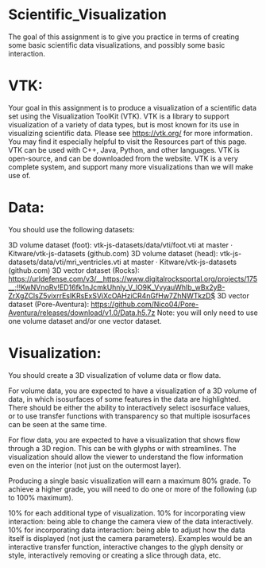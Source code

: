 # Scientific_Visualization
The goal of this assignment is to give you practice in terms of creating some basic scientific data visualizations, and possibly some basic interaction.

# VTK:

Your goal in this assignment is to produce a visualization of a scientific data set using the Visualization ToolKit (VTK).  VTK is a library to support visualization of a variety of data types, but is most known for its use in visualizing scientific data.  Please see https://vtk.org/ for more information.  You may find it especially helpful to visit the Resources part of this page.  VTK can be used with C++, Java, Python, and other languages.  VTK is open-source, and can be downloaded from the website.  VTK is a very complete system, and support many more visualizations than we will make use of.

# Data:

You should use the following datasets:

3D volume dataset (foot): vtk-js-datasets/data/vti/foot.vti at master · Kitware/vtk-js-datasets (github.com)
3D volume dataset (head): vtk-js-datasets/data/vti/mri_ventricles.vti at master · Kitware/vtk-js-datasets (github.com)
3D vector dataset (Rocks): https://urldefense.com/v3/__https://www.digitalrocksportal.org/projects/175__;!!KwNVnqRv!ED16fk1nJcmkUhnly_V_lO9K_VvyauWhIb_wBx2yB-ZrXgZClsZ5vixrrEslKRsExSVjXcOAHziCR4nGfHw7ZhNWTkzD$
3D vector dataset (Pore-Aventura): https://github.com/Nico04/Pore-Aventura/releases/download/v1.0/Data.h5.7z
Note: you will only need to use one volume dataset and/or one vector dataset.

# Visualization:

You should create a 3D visualization of volume data or flow data.

For volume data, you are expected to have a visualization of a 3D volume of data, in which isosurfaces of some features in the data are highlighted.  There should be either the ability to interactively select isosurface values, or to use transfer functions with transparency so that multiple isosurfaces can be seen at the same time. 

For flow data, you are expected to have a visualization that shows flow through a 3D region.  This can be with glyphs or with streamlines.  The visualization should allow the viewer to understand the flow information even on the interior (not just on the outermost layer).

Producing a single basic visualization will earn a maximum 80% grade.  To achieve a higher grade, you will need to do one or more of the following (up to 100% maximum).

10% for each additional type of visualization.
10% for incorporating view interaction: being able to change the camera view of the data interactively.
10% for incorporating data interaction: being able to adjust how the data itself is displayed (not just the camera parameters). Examples would be an interactive transfer function, interactive changes to the glyph density or style, interactively removing or creating a slice through data, etc.
